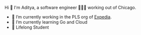 Hi 👋 I'm Aditya, a software engineer 👨🏻‍💻 working out of Chicago.

- 🔭 I’m currently working in the PLS org of [Expedia](https://www.expedia.com).
- 🌱 I’m currently learning Go and Cloud
- 🌟 Lifelong Student

<!--
**adiiaditya/adiiaditya** is a ✨ _special_ ✨ repository because its `README.md` (this file) appears on your GitHub profile.
![Profile view counter on GitHub](https://komarev.com/ghpvc/?username=adiiaditya)
<img src="https://api.visitorbadge.io/api/visitors?path=adiiaditya&label=Visitor%20Count&countColor=%23263759">
Here are some ideas to get you started:

- 🔭 I’m currently working on ...
- 🌱 I’m currently learning ...
- 👯 I’m looking to collaborate on ...
- 🤔 I’m looking for help with ...
- 💬 Ask me about ...
- 📫 How to reach me: ...
- 😄 Pronouns: ...
- ⚡ Fun fact: ...
-->
